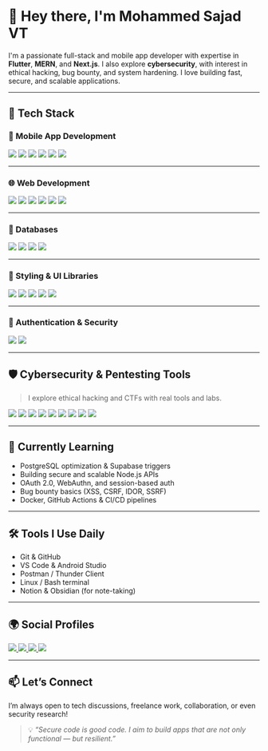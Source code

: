 # 👋 Hey there, I'm Mohammed Sajad VT

I'm a passionate full-stack and mobile app developer with expertise in **Flutter**, **MERN**, and **Next.js**. I also explore **cybersecurity**, with interest in ethical hacking, bug bounty, and system hardening. I love building fast, secure, and scalable applications.

---

## 🚀 Tech Stack

### 📱 Mobile App Development

<p>
  <img src="https://img.shields.io/badge/Flutter-Mobile_App?style=for-the-badge&logo=flutter&logoColor=white&color=02569B" />
  <img src="https://img.shields.io/badge/Dart-Language?style=for-the-badge&logo=dart&logoColor=white&color=0175C2" />
  <img src="https://img.shields.io/badge/Firebase-Backend?style=for-the-badge&logo=firebase&logoColor=white&color=FFCA28" />
  <img src="https://img.shields.io/badge/Hive-Local_DB?style=for-the-badge&logo=hive&logoColor=white&color=FF7F50" />
  <img src="https://img.shields.io/badge/GetX-State?style=for-the-badge&logo=getx&logoColor=white&color=7C4DFF" />
  <img src="https://img.shields.io/badge/BLoC-State?style=for-the-badge&logo=bloc&logoColor=white&color=0062B1" />
</p>

---

### 🌐 Web Development

<p>
  <img src="https://img.shields.io/badge/React-JS?style=for-the-badge&logo=react&logoColor=white&color=61DAFB" />
  <img src="https://img.shields.io/badge/Next.js-Framework?style=for-the-badge&logo=next.js&logoColor=white&color=000000" />
  <img src="https://img.shields.io/badge/Redux-State?style=for-the-badge&logo=redux&logoColor=white&color=764ABC" />
  <img src="https://img.shields.io/badge/Node.js-Backend?style=for-the-badge&logo=node.js&logoColor=white&color=339933" />
  <img src="https://img.shields.io/badge/Express.js-API?style=for-the-badge&logo=express&logoColor=white&color=303030" />
  <img src="https://img.shields.io/badge/Supabase-BAAS?style=for-the-badge&logo=supabase&logoColor=white&color=3ECF8E" />
</p>

---

### 🧩 Databases

<p>
  <img src="https://img.shields.io/badge/PostgreSQL-Relational?style=for-the-badge&logo=postgresql&logoColor=white&color=336791" />
  <img src="https://img.shields.io/badge/MongoDB-NoSQL?style=for-the-badge&logo=mongodb&logoColor=white&color=47A248" />
  <img src="https://img.shields.io/badge/Supabase-PostgreSQL?style=for-the-badge&logo=supabase&logoColor=white&color=3ECF8E" />
  <img src="https://img.shields.io/badge/Firebase-Firestore?style=for-the-badge&logo=firebase&logoColor=white&color=FFCA28" />
</p>

---

### 🎨 Styling & UI Libraries

<p>
  <img src="https://img.shields.io/badge/Tailwind-CSS?style=for-the-badge&logo=tailwindcss&logoColor=white&color=06B6D4" />
  <img src="https://img.shields.io/badge/MUI-React_UI?style=for-the-badge&logo=mui&logoColor=white&color=007FFF" />
  <img src="https://img.shields.io/badge/HTML5-Markup?style=for-the-badge&logo=html5&logoColor=white&color=E34F26" />
  <img src="https://img.shields.io/badge/CSS3-Stylesheet?style=for-the-badge&logo=css3&logoColor=white&color=1572B6" />
  <img src="https://img.shields.io/badge/JavaScript-Code?style=for-the-badge&logo=javascript&logoColor=black&color=F7DF1E" />
</p>

---

### 🔐 Authentication & Security

<p>
  <img src="https://img.shields.io/badge/JWT-Token_Auth?style=for-the-badge&logo=jsonwebtokens&logoColor=white&color=000000" />
  <img src="https://img.shields.io/badge/OAuth-Authentication?style=for-the-badge&logo=oauth&logoColor=white&color=2C6BED" />
</p>

---

## 🛡️ Cybersecurity & Pentesting Tools

> I explore ethical hacking and CTFs with real tools and labs.

<p>
  <img src="https://img.shields.io/badge/Kali_Linux-OS?style=for-the-badge&logo=kalilinux&logoColor=white&color=557C94" />
  <img src="https://img.shields.io/badge/Nmap-PortScanner?style=for-the-badge&logo=nmap&logoColor=white&color=005f87" />
  <img src="https://img.shields.io/badge/Burp_Suite-Proxy?style=for-the-badge&logo=burpsuite&logoColor=white&color=ff6600" />
  <img src="https://img.shields.io/badge/Wireshark-Network?style=for-the-badge&logo=wireshark&logoColor=white&color=1679A7" />
  <img src="https://img.shields.io/badge/Metasploit-Exploitation?style=for-the-badge&logo=metasploit&logoColor=white&color=3e5c9a" />
  <img src="https://img.shields.io/badge/SQLMap-Injection?style=for-the-badge&color=9932cc" />
  <img src="https://img.shields.io/badge/Nikto-Vulnerability_Scanner?style=for-the-badge&color=ef4f4f" />
  <img src="https://img.shields.io/badge/Hydra-Password_Attack?style=for-the-badge&color=556B2F" />
  <img src="https://img.shields.io/badge/John_the_Ripper-Cracker?style=for-the-badge&color=333333" />
</p>

---

## 🧠 Currently Learning

- PostgreSQL optimization & Supabase triggers  
- Building secure and scalable Node.js APIs  
- OAuth 2.0, WebAuthn, and session-based auth  
- Bug bounty basics (XSS, CSRF, IDOR, SSRF)  
- Docker, GitHub Actions & CI/CD pipelines  

---

## 🛠 Tools I Use Daily

- Git & GitHub  
- VS Code & Android Studio  
- Postman / Thunder Client  
- Linux / Bash terminal  
- Notion & Obsidian (for note-taking)

---

## 🌍 Social Profiles

<p>
  <a target="_blank" href="https://www.linkedin.com/in/mohammedsajadvt/">
    <img src="https://img.shields.io/badge/LinkedIn-profile?style=for-the-badge&logo=linkedin&logoColor=white&color=0a66c2" />
  </a>
  <a target="_blank" href="https://www.facebook.com/mohammed.sajad.1447">
    <img src="https://img.shields.io/badge/Facebook-profile?style=for-the-badge&logo=facebook&logoColor=white&color=0866ff" />
  </a>
  <a target="_blank" href="https://www.instagram.com/mohammed.sajad.vt">
    <img src="https://img.shields.io/badge/Instagram-profile?style=for-the-badge&logo=instagram&logoColor=white&color=F35369" />
  </a>
  <a target="_blank" href="https://stackoverflow.com/users/24465192">
    <img src="https://img.shields.io/badge/StackOverflow-profile?style=for-the-badge&logo=stackoverflow&logoColor=white&color=FE7A16" />
  </a>
</p>

---

## 📫 Let’s Connect

I’m always open to tech discussions, freelance work, collaboration, or even security research!

> 💡 *“Secure code is good code. I aim to build apps that are not only functional — but resilient.”*

